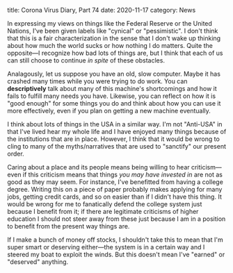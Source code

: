 title: Corona Virus Diary, Part 74
date: 2020-11-17
category: News

In expressing my views on things like the Federal Reserve or the
United Nations, I've been given labels like "cynical" or
"pessimistic". I don't think that this is a fair characterization in
the sense that I don't wake up thinking about how much the world sucks
or how nothing I do matters. Quite the opposite&mdash;I recognize how
bad lots of things are, but I think that each of us can still choose
to continue *in spite* of these obstacles.

Analagously, let us suppose you have an old, slow computer. Maybe it
has crashed many times while you were trying to do work. You can
**descriptively** talk about many of this machine's shortcomings and
how it fails to fulfill many needs you have. Likewise, you can reflect
on how it is "good enough" for some things you do and think about how
you can use it more effectively, even if you plan on getting a new
machine eventually.

I think about lots of things in the USA in a similar way. I'm not
"Anti-USA" in that I've lived hear my whole life and I have enjoyed
many things because of the institutions that are in place. However, I
think that it would be wrong to cling to many of the myths/narratives
that are used to "sanctify" our present order.

Caring about a place and its people means being willing to hear
criticism&mdash;even if this criticism means that things *you may have
invested in* are not as good as they may seem. For instance, I've
benefitted from having a college degree. Writing this on a piece of
paper probably makes applying for many jobs, getting credit cards, and
so on easier than if I didn't have this thing. It would be wrong for
me to fanatically defend the college system just because I benefit
from it; if there are legitimate criticisms of higher education I
should not steer away from these just because I am in a position to
benefit from the present way things are.

If I make a bunch of money off stocks, I shouldn't take this to mean
that I'm super smart or deserving either&mdash;the system is in a
certain way and I steered my boat to exploit the winds. But this
doesn't mean I've "earned" or "deserved" anything.

